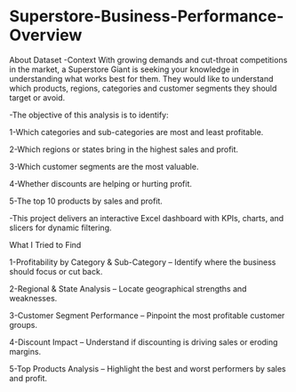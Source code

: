 # Superstore-Business-Performance-Overview

About Dataset
-Context
With growing demands and cut-throat competitions in the market, a Superstore Giant is seeking your knowledge in understanding what works best for them. 
They would like to understand which products, regions, categories and customer segments they should target or avoid.

-The objective of this analysis is to identify:

1-Which categories and sub-categories are most and least profitable.

2-Which regions or states bring in the highest sales and profit.

3-Which customer segments are the most valuable.

4-Whether discounts are helping or hurting profit.

5-The top 10 products by sales and profit.


-This project delivers an interactive Excel dashboard with KPIs, charts, and slicers for dynamic filtering.

What I Tried to Find

1-Profitability by Category & Sub-Category – Identify where the business should focus or cut back.

2-Regional & State Analysis – Locate geographical strengths and weaknesses.

3-Customer Segment Performance – Pinpoint the most profitable customer groups.

4-Discount Impact – Understand if discounting is driving sales or eroding margins.

5-Top Products Analysis – Highlight the best and worst performers by sales and profit.



